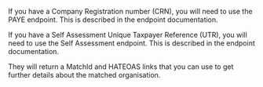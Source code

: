 If you have a Company Registration number (CRN), you will need to use the PAYE endpoint. This is described in the endpoint documentation.

If you have a Self Assessment Unique Taxpayer Reference (UTR), you will need to use the Self Assessment endpoint. This is described in the endpoint documentation.

They will return a MatchId and HATEOAS links that you can use to get further details about the matched organisation. 
